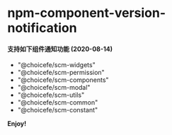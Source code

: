 # npm-component-version-notification

#### 支持如下组件通知功能 (2020-08-14)

- "@choicefe/scm-widgets"
- "@choicefe/scm-permission"
- "@choicefe/scm-components"
- "@choicefe/scm-modal"
- "@choicefe/scm-utils"
- "@choicefe/scm-common"
- "@choicefe/scm-constant"

**Enjoy!**
